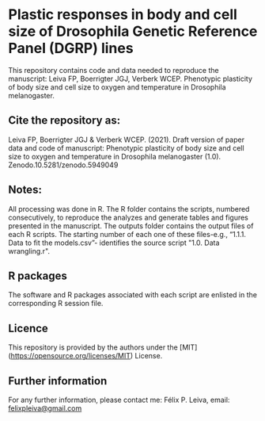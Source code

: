 # Plastic responses in body and cell size of Drosophila Genetic Reference Panel (DGRP) lines
 
This repository contains code and data needed to reproduce the manuscript: Leiva FP, Boerrigter JGJ, Verberk WCEP. Phenotypic plasticity of body size and cell size to oxygen and temperature in Drosophila melanogaster. 

## Cite the repository as: 

Leiva FP, Boerrigter JGJ & Verberk WCEP. (2021). Draft version of paper data and code of manuscript: Phenotypic plasticity of body size and cell size to oxygen and temperature in Drosophila melanogaster (1.0). Zenodo.10.5281/zenodo.5949049

## Notes:
All processing was done in R. The R folder contains the scripts, numbered consecutively, to reproduce the analyzes and generate tables and figures presented in the manuscript. The outputs folder contains the output files of each R scripts. The starting number of each one of these files-e.g., “1.1.1. Data to fit the models.csv”- identifies the source script "1.0. Data wrangling.r".  

## R packages
The software and R packages associated with each script are enlisted in the corresponding R session file.

## Licence
This repository is provided by the authors under the [MIT] (https://opensource.org/licenses/MIT) License.

## Further information
For any further information, please contact me: Félix P. Leiva, email: felixpleiva@gmail.com 
